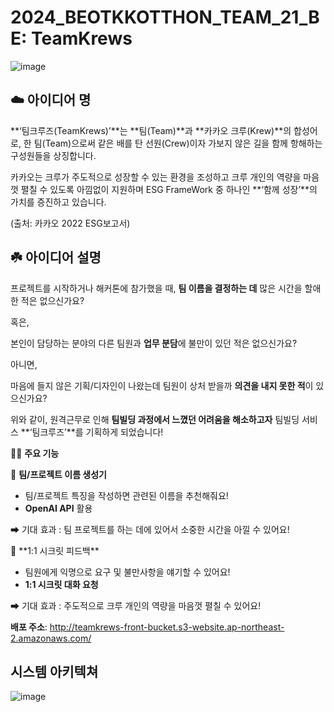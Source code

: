 # 2024_BEOTKKOTTHON_TEAM_21_BE: TeamKrews
![image](https://github.com/goormthon-Univ/2024_BEOTKKOTTHON_TEAM_21_BE/assets/62204810/3eca2371-577e-4a96-91e6-39dc0793fe0c)

## ☁️ **아이디어 명**

**‘팀크루즈(TeamKrews)’**는 **팀(Team)**과 **카카오 크루(Krew)**의 합성어로, 한 팀(Team)으로써 같은 배를 탄 선원(Crew)이자 가보지 않은 길을 함께 항해하는 구성원들을 상징합니다.

카카오는 크루가 주도적으로 성장할 수 있는 환경을 조성하고 크루 개인의 역량을 마음껏 펼칠 수 있도록 아낌없이 지원하며 ESG FrameWork 중 하나인 **‘함께 성장’**의 가치를 증진하고 있습니다.

(출처: 카카오 2022 ESG보고서)

## ☘️ **아이디어 설명**

프로젝트를 시작하거나 해커톤에 참가했을 때, **팀 이름을 결정하는 데** 많은 시간을 할애한 적은 없으신가요?

혹은,

본인이 담당하는 분야의 다른 팀원과 **업무 분담**에 불만이 있던 적은 없으신가요?

아니면,

마음에 들지 않은 기획/디자인이 나왔는데 팀원이 상처 받을까 **의견을 내지 못한 적**이 있으신가요?

위와 같이, 원격근무로 인해 **팀빌딩 과정에서 느꼈던 어려움을 해소하고자** 팀빌딩 서비스 **‘팀크루즈’**를 기획하게 되었습니다!

👨‍💻 **주요 기능** 


📌 **팀/프로젝트 이름 생성기**

- 팀/프로젝트 특징을 작성하면 관련된 이름을 추천해줘요!
- **OpenAI API** 활용

➡ 기대 효과 : 팀 프로젝트를 하는 데에 있어서 소중한 시간을 아낄 수 있어요!

</aside>

<aside>
📌 **1:1 시크릿 피드백**

- 팀원에게 익명으로 요구 및 불만사항을 얘기할 수 있어요!
- **1:1 시크릿 대화 요청**

➡ 기대 효과 : 주도적으로 크루 개인의 역량을 마음껏 펼칠 수 있어요!

**배포 주소**: http://teamkrews-front-bucket.s3-website.ap-northeast-2.amazonaws.com/ 

## 시스템 아키텍쳐
![image](https://github.com/goormthon-Univ/2024_BEOTKKOTTHON_TEAM_21_BE/assets/62204810/82193082-26d2-4b42-9479-50802f9a6fcd)



